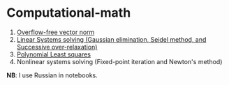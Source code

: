 # Computational-math

1. [Overflow-free vector norm](./Vector_norm.ipynb)
2. [Linear Systems solving (Gaussian elimination, Seidel method, and Successive over-relaxation)](./Linear_systems.ipynb)
3. [Polynomial Least squares](./Least%20squares.ipynb)
4. Nonlinear systems solving (Fixed-point iteration and Newton's method)

**NB**: I use Russian in notebooks.
